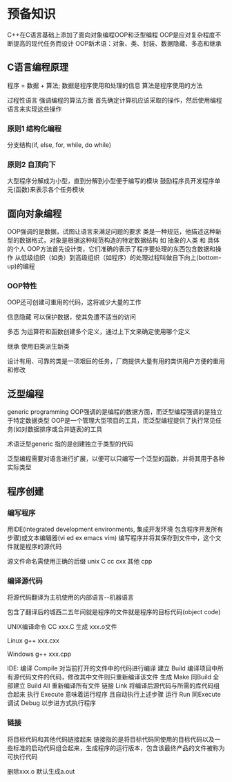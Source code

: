 # 预备知识

C++在C语言基础上添加了面向对象编程OOP和泛型编程
OOP是应对复杂程度不断提高的现代任务而设计
OOP新术语：对象、类、封装、数据隐藏、多态和继承

## C语言编程原理

程序 = 数据 + 算法;
数据是程序使用和处理的信息
算法是程序使用的方法

过程性语言 强调编程的算法方面
首先确定计算机应该采取的操作，然后使用编程语言来实现这些操作

### 原则1 结构化编程

分支结构(if, else, for, while, do while)

### 原则2 自顶向下

大型程序分解成为小型，直到分解到小型便于编写的模块
鼓励程序员开发程序单元(函数)来表示各个任务模块

## 面向对象编程

OOP强调的是数据，试图让语言来满足问题的要求
类是一种规范，他描述这种新型的数据格式，对象是根据这种规范构造的特定数据结构
如 抽象的人类 和 具体的个人
OOP方法首先设计类，它们准确的表示了程序要处理的东西包含数据和操作
从低级组织（如类）到高级组织（如程序）的处理过程叫做自下向上(bottom-up)的编程

### OOP特性

OOP还可创建可重用的代码，这将减少大量的工作

信息隐藏 可以保护数据，使其免遭不适当的访问

多态 为运算符和函数创建多个定义，通过上下文来确定使用哪个定义

继承 使用旧类派生新类

设计有用、可靠的类是一项艰巨的任务，厂商提供大量有用的类供用户方便的重用和修改

## 泛型编程

generic programming 
OOP强调的是编程的数据方面，而泛型编程强调的是独立于特定数据类型
OOP是一个管理大型项目的工具，而泛型编程提供了执行常见任务(如对数据排序或合并链表)的工具

术语泛型generic 指的是创建独立于类型的代码

泛型编程需要对语言进行扩展，以便可以只编写一个泛型的函数，并将其用于各种实际类型

## 程序创建

### 编写程序

用IDE(integrated development environments, 集成开发环境 包含程序开发所有步骤)或文本编辑器(vi ed ex emacs vim) 编写程序并将其保存到文件中，这个文件就是程序的源代码

源文件命名需使用正确的后缀 
unix C cc cxx
其他 cpp

### 编译源代码

将源代码翻译为主机使用的内部语言--机器语言

包含了翻译后的城西二五年间就是程序的文件就是程序的目标代码(object code)

UNIX编译命令 CC xxx.C  生成 xxx.o文件

Linux g++ xxx.cxx

Windows g++ xxx.cpp

IDE:
编译 Compile 对当前打开的文件中的代码进行编译
建立 Build   编译项目中所有源代码文件的代码，修改其中文件则只重新编译该文件
生成 Make   同Build
全部建立 Build All  重新编译所有文件
链接 Link   将编译后源代码与所需的库代码组合起来
执行 Execute    意味着运行程序 且自动执行上述步骤
运行 Run    同Execute
调试 Debug  以步进方式执行程序

### 链接

将目标代码和其他代码链接起来
链接指的是将目标代码同使用的目标代码以及一些标准的启动代码组合起来，生成程序的运行版本，包含该最终产品的文件被称为可执行代码

删除xxx.o 默认生成a.out 